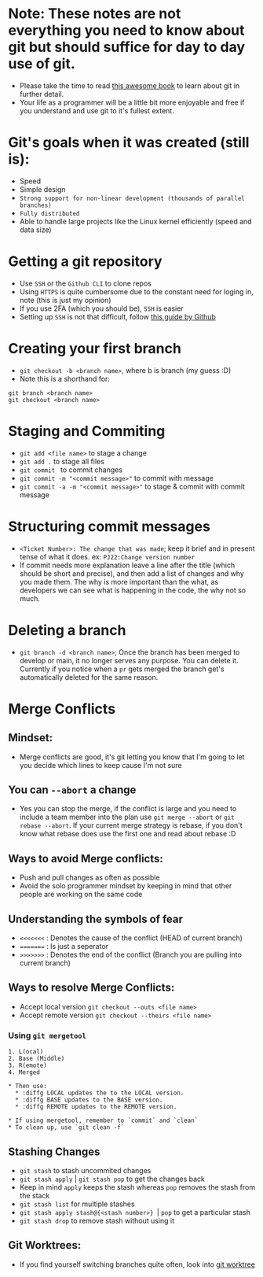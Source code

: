 # Note: These notes are not everything you need to know about git but should suffice for day to day use of git.
 * Please take the time to read [this awesome book](https://git-scm.com/book/en/v2) to learn about git in further detail. 
 * Your life as a programmer will be a little bit more enjoyable and free if you
understand and use git to it's fullest extent.

# Git's goals when it was created (still is):
  * Speed
  * Simple design
  * `Strong support for non-linear development (thousands of parallel branches)`
  * `Fully distributed`
  * Able to handle large projects like the Linux kernel efficiently 
    (speed and data size)

# Getting a git repository
  * Use `SSH` or the `Github CLI` to clone repos
  * Using `HTTPS` is quite cumbersome due to the constant need for loging in,
    note (this is just my opinion)
  * If you use 2FA (which you should be), `SSH` is easier
  * Setting up `SSH` is not that difficult, follow [this guide by Github](https://docs.github.com/en/authentication/connecting-to-github-with-ssh)
# Creating your first branch
  * `git checkout -b <branch name>`, where b is branch (my guess :D)
  * Note this is a shorthand for:
  ```
  git branch <branch name>
  git checkout <branch name>
  ```
# Staging and Commiting 
  * `git add <file name>` to stage a change
  * `git add .` to stage all files
  * `git commit ` to commit changes
  * `git commit -m "<commit message>"` to commit with message
  * `git commit -a -m "<commit message>"` to stage & commit with commit message

# Structuring commit messages
  * `<Ticket Number>: The change that was made`; keep it brief and in present
    tense of what it does. ex: `PJ22:Change version number`
  * If commit needs more explanation leave a line after the title (which should
    be short and precise), and then add a list of changes and why you made them.
    The why is more important than the what, as developers we can see what is
    happening in the code, the why not so much.
  
# Deleting a branch
  * `git branch -d <branch name>`; Once the branch has been merged to develop or
    main, it no longer serves any purpose. You can delete it. Currently if you
    notice when a `pr` gets merged the branch get's automatically deleted for
    the same reason.

# Merge Conflicts 

## Mindset: 
  * Merge conflicts are good, it's git letting you know that I'm going to let 
    you decide which lines to keep cause I'm not sure

## You can `--abort` a change
  * Yes you can stop the merge, if the conflict is large and you need to include
    a team member into the plan use `git merge --abort` or `git rebase --abort`.
    If your current merge strategy is rebase, if you don't know what rebase does
    use the first one and read about rebase :D
    
## Ways to avoid Merge conflicts:
  * Push and pull changes as often as possible
  * Avoid the solo programmer mindset by keeping in mind that other people 
    are working on the same code
    
## Understanding the symbols of fear
  * `<<<<<<<` : Denotes the cause of the conflict (HEAD of current branch)
  * `=======` : Is just a seperator
  * `>>>>>>>` : Denotes the end of the conflict (Branch you are pulling into
    current branch)

## Ways to resolve Merge Conflicts:
  * Accept local version `git checkout --outs <file name>` 
  * Accept remote version `git checkout --theirs <file name>` 
  
  ### Using `git mergetool` 
    1. L(ocal)
    2. Base (Middle)
    3. R(emote)
    4. Merged

    * Then use:
      * :diffg LOCAL updates the to the LOCAL version.
      * :diffg BASE updates to the BASE version.
      * :diffg REMOTE updates to the REMOTE version.
    
    * If using mergetool, remember to `commit` and `clean`
    * To clean up, use `git clean -f`

## Stashing Changes
  * `git stash` to stash uncommited changes
  * `git stash apply` | `git stash pop` to get the changes back
  * Keep in mind `apply` keeps the stash whereas `pop` removes the stash from
    the stack
  * `git stash list` for multiple stashes
  * `git stash apply stash@{<stash number>} `| `pop` to get a particular stash
  * `git stash drop` to remove stash without using it

## Git Worktrees:
  * If you find yourself switching branches quite often, look into [git
    worktree](https://git-scm.com/docs/git-worktree)
